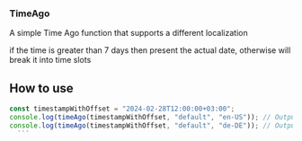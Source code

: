 ### TimeAgo
A simple Time Ago function that supports a different localization


if the time is greater than 7 days then present the actual date, otherwise will break it into time slots






## How to use
  ```javascript
const timestampWithOffset = "2024-02-28T12:00:00+03:00";
console.log(timeAgo(timestampWithOffset, "default", "en-US")); // Output using US date format
console.log(timeAgo(timestampWithOffset, "default", "de-DE")); // Output using German time format
    ```
